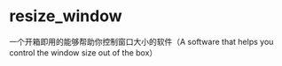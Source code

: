 # resize_window
一个开箱即用的能够帮助你控制窗口大小的软件（A software that helps you control the window size out of the box）
